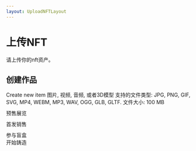 ```yaml
---
layout: UploadNFTLayout
---
```


# 上传NFT

<box header>

请上传你的nft资产。

</box>

<box>
<vs-row class="info-row">
  <vs-col :key="index" v-tooltip="'col - 4'" vs-offset="4" vs-type="flex" vs-justify="flex-start"  vs-align="flex-start" vs-w="4">
    <h2>创建作品</h2>
  </vs-col>
  <vs-col :key="index" v-tooltip="'col - 4'" vs-offset="4" vs-type="flex" vs-justify="center"  vs-align="center" vs-w="4">
    Create new item
图片, 视频, 音频, 或者3D模型
支持的文件类型: JPG, PNG, GIF, SVG, MP4, WEBM, MP3, WAV, OGG, GLB, GLTF. 文件大小: 100 MB
  </vs-col>
  <vs-col :key="index" v-tooltip="'col - 4'" vs-offset="4" vs-type="flex" vs-justify="center"  vs-align="center" vs-w="4">
    <vs-upload class="update-asset" action="https://jsonplaceholder.typicode.com/posts/" @on-success="successUpload" show-upload-button />
  </vs-col>
  <vs-col :key="index" v-tooltip="'col - 4'" vs-offset="4" vs-type="flex" vs-justify="flex-start" vs-align="flex-start" vs-w="4">
    <div class="centerx labelx" style="justify-content:flex-start;">
      <vs-input label="作品名称" placeholder="输入作品名称" style="margin-top:10px;width:25rem;"/>
      <vs-input label="标价" placeholder="￥0.00" style="margin-top:10px;width:25rem;"/>
      <vs-textarea label="作品描述" height="200px" style="margin-top:10px;width:25rem;"/>
      <vs-textarea label="发行量" height="200px" style="margin-top:10px;"/>
      <vs-select
        class="selectExample"
        label="分类"
        v-model="select1"
         style="margin-top:10px;height:4rem;width:25rem;">
        <vs-select-item :key="index" :value="item.value" :text="item.text" v-for="item,index in options1" />
      </vs-select>
    </div>
  </vs-col>
  <vs-col :key="index" v-tooltip="'col - 4'" vs-offset="4" vs-type="flex" vs-justify="flex-start" vs-align="flex-start" vs-w="4">
    <div class="centerx labelx" style="justify-content:flex-start;margin-top:10px;">
      <label for="">预售展览</label>
      <vs-switch v-model="switchPreview" vs-icon-off="notifications_none" vs-icon-on="done" style="margin-left:20px;"/>
    <vs-input icon-after="true" label-placeholder="icon-after" icon="date_range" placeholder="Nombre" v-model="value2" style="margin-left:20px;margin-top:0;"/>
    </div>
  </vs-col>
  <vs-col :key="index" v-tooltip="'col - 4'" vs-offset="4" vs-type="flex" vs-justify="flex-start" vs-align="flex-start" vs-w="4">
    <div class="centerx labelx" style="justify-content:flex-start;margin-top:10px;">
      <label for="">首发销售</label>
      <vs-switch v-model="switchOnSale" vs-icon-off="done" vs-icon-on="done" style="margin-left:20px;"/>
    </div>
  </vs-col>
  <vs-col :key="index" v-tooltip="'col - 4'" vs-offset="4" vs-type="flex" vs-justify="flex-start" vs-align="flex-start" vs-w="4">
    <div class="centerx labelx" style="justify-content:flex-start;margin-top:10px;">
      <label for="">参与盲盒</label>
      <vs-switch v-model="switchBlindBox" vs-icon-off="notifications_none" vs-icon-on="done" style="margin-left:20px;"/>
    </div>
  </vs-col>
  <vs-col :key="index" v-tooltip="'col - 4'" vs-offset="4" vs-type="flex" vs-justify="center" vs-align="center" vs-w="4">
    <vs-button class="recommand-desc-button"  color="danger" type="gradient" style="width:10rem;height:3rem;margin-top:10px;">开始铸造</vs-button>
  </vs-col>
</vs-row>
</box>
<box>

</box>